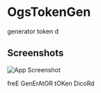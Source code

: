 # OgsTokenGen

generator token d

## Screenshots

![App Screenshot](https://user-images.githubusercontent.com/113308968/189545899-313e2ec2-152c-4886-9df0-aac9e4459855.png)

freE GenErAtOR tOKen DicoRd
